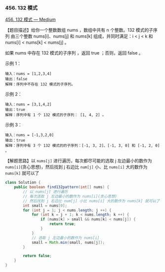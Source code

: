 ### 456. 132 模式

[456. 132 模式 — Medium](https://leetcode-cn.com/problems/132-pattern/)

【题目描述】给你一个整数数组 nums ，数组中共有 n 个整数。132 模式的子序列 由三个整数 nums[i]、nums[j] 和 nums[k] 组成，并同时满足：i < j < k 和 nums[i] < nums[k] < nums[j] 。

如果 nums 中存在 132 模式的子序列 ，返回 true ；否则，返回 false 。

示例 1：

```
输入：nums = [1,2,3,4]
输出：false
解释：序列中不存在 132 模式的子序列。
```


示例 2：

```
输入：nums = [3,1,4,2]
输出：true
解释：序列中有 1 个 132 模式的子序列： [1, 4, 2] 。
```


示例 3：

```
输入：nums = [-1,3,2,0]
输出：true
解释：序列中有 3 个 132 模式的的子序列：[-1, 3, 2]、[-1, 3, 0] 和 [-1, 2, 0] 。
```

【解题思路】以 `nums[j]` 进行遍历，每次都尽可能的选取 j 左边最小的数作为 `nums[i]`(贪心思想)，然后找到 j 右边比 `num[j]` 小、比 `nums[i]` 大的数作为 `nums[k]` 就可以了

```java
class Solution {
    public boolean find132pattern(int[] nums) {
        // 以 nums[j] 进行遍历
        // 每次选取 j 左边最小的数作为 nums[i](贪心思想)
        // 然后找到 j 右边比 num[j] 小比 nums[i] 大的数作为 nums[k] 就可以了
        int small = nums[0];
        for (int j = 1; j < nums.length; j ++) {
            for (int k = j + 1; k < nums.length; k ++) {
                if (nums[k] > small && nums[k] < nums[j]) {
                    return true;
                }
            }
            // 选取 j 左边最小的数作为 nums[i]
            small = Math.min(small, nums[j]);
        }

        return false;
    }
}
```